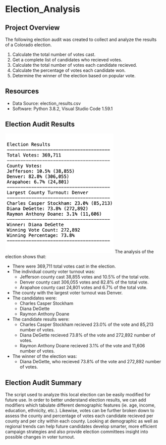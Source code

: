 # Election_Analysis

## Project Overview

The following election audit was created to collect and analyze the results of a Colorado election.

  1. Calculate the total number of votes cast.
  2. Get a complete list of candidates who recieved votes.
  3. Calculate the total number of votes each candidate recieved.
  4. Calculate the percentage of votes each candidate won.
  5. Determine the winner of the election based on popular vote.

## Resources
- Data Source: election_results.csv
- Software: Python 3.8.2, Visual Studio Code 1.59.1

## Election Audit Results
<img src="https://github.com/Shelka4444/Election_Analysis/blob/main/Resources/Election_Results.png" alt="Election Results" width="350">
The analysis of the election shows that:

- There were 369,711 total votes cast in the election.
- The individual county voter turnout was:
  - Jefferson county cast 38,855 votes and 10.5% of the total vote.
  - Denver county cast 306,055 votes and 82.8% of the total vote.
  - Arapahoe county cast 24,801 votes and 6.7% of the total vote.
- The county with the largest voter turnout was Denver.
- The candidates were: 
  - Charles Casper Stockham
  - Diana DeGette
  - Raymon Anthony Doane
- The candidate results were:
  - Charles Casper Stockham recieved 23.0% of the vote and 85,213 number of votes.
  - Diana DeGette recieved 73.8% of the vote and 272,892 number of votes. 
  - Raymon Anthony Doane recieved 3.1% of the vote and 11,606 number of votes.
- The winner of the election was:
  - Diana DeGette, who recieved 73.8% of the vote and 272,892 number of votes. 
  
## Election Audit Summary
The script used to analyze this local election can be easily modified for future use. In order to better understand election results, we can add modifiers which tabulate different demographic features (ie. age, income, education, ethnicity, etc.). Likewise, votes can be further broken down to assess the county and percentage of votes each candidate recieved per county and per city within each county. Looking at demographic as well as regional trends can help future candidates develop smarter, more efficient campaign strategies and also provide election committees insight into possible changes in voter turnout.















